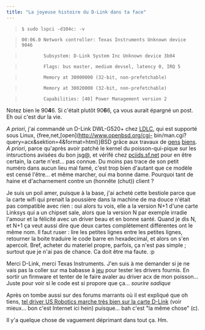 ```yaml
---
title: "La joyeuse histoire du D-Link dans ta face"
---
```


>

>  
>     $ sudo lspci -d104c: -v

>  
>     00:06.0 Network controller: Texas Instruments Unknown device 9046

>  
>             Subsystem: D-Link System Inc Unknown device 3b04

>  
>             Flags: bus master, medium devsel, latency 0, IRQ 5

>  
>             Memory at 30000000 (32-bit, non-prefetchable)

>  
>             Memory at 30020000 (32-bit, non-prefetchable)

>  
>             Capabilities: [40] Power Management version 2

>  
>  

Notez bien le 90**4**6\. Si c'était plutôt 90**6**6, ça vous aurait épargné un
post. Eh oui c'est dur la vie.

_A priori_, j'ai commandé un D-Link DWL-G520+ chez [LDLC](http://www.ldlc.fr),
qui est supporté sous Linux, {free,net,[open](http://www.openbsd.org/cgi-
bin/man.cgi?query=acx&sektion=4&format=html)}BSD grâce aux travaux de
[gens](http://acx100.sf.net) [biens](http://dev.kewl.org). _A priori_, parce
qu'après avoir patché le kernel du poisson-qui-pique sur les intsructions
avisées du bon jsg@, et vérifé chez
[pciids.sf.net](http://pciids.sourceforge.net/) pour en être certain, la carte
n'est... pas connue. Du moins pas trace de son petit numéro dans aucun lieu
mal famé, c'est trop bien d'autant que ce modèle est censé l'être... et même
marcher, oui ma bonne dame. Pourquoi tant de haine et d'acharnement contre un
(honnête (chut)) client ?

Je suis un poil amer, puisque à la base, j'ai acheté cette bestiole parce que
la carte wifi qui prenait la poussière dans la machine de ma douce n'était pas
compatible avec rien : oui alors tu vois, elle a la version N+1 d'une carte
Linksys qui a un chipset sale, alors que la version N par exemple irradie
l'amour et la félicité avec un driver beau et en bonne santé. Quand je dis N,
et N+1 ça veut aussi dire que deux cartes complétement différentes ont le même
nom. Il faut ruser : lire les petites lignes entre les petites lignes,
retourner la boite traduire le code barre en hexadecimal, et alors on s'en
apercoit. Bref, acheter du materiel propre, parfois, ça n'est pas simple ;
surtout que je n'ai pas de chance. Ca doit être ma faute. :p

Merci D-Link, merci Texas Instruments. J'en suis à me demander si je ne vais
pas la coller sur ma babasse à
[jeu](http://www.playonline.com/ff11us/index.shtml) pour tester les drivers
fournis. En sortir un firmware et tenter de le faire avaler au driver acx de
mon poisson... Juste pour voir si le code est si propore que ça... *sourire
sadique*

Après on tombe aussi sur des forums marrants où il est expliqué que oh tiens,
[tel driver US Robotics marche très bien sur la carte
D-Link](http://www.dslreports.com/forum/remark,10224912~mode=flat) (voir
mieux... bon c'est Internet ici hein) puisque... bah c'est "la même chose"
(c).

Il y'a quelque chose de vaguement déprimant dans tout ça. Hm.

